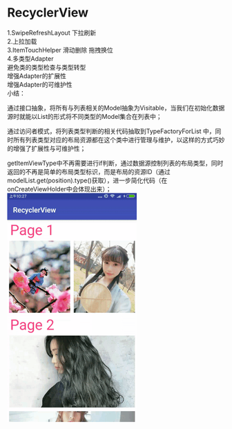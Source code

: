 # RecyclerView 
1.SwipeRefreshLayout 下拉刷新    
2.上拉加载   
3.ItemTouchHelper  滑动删除 拖拽换位   
4.多类型Adapter   
避免类的类型检查与类型转型    
增强Adapter的扩展性    
增强Adapter的可维护性    
小结：

通过接口抽象，将所有与列表相关的Model抽象为Visitable，当我们在初始化数据源时就能以List<Visitable>的形式将不同类型的Model集合在列表中；      

通过访问者模式，将列表类型判断的相关代码抽取到TypeFactoryForList 中，同时所有列表类型对应的布局资源都在这个类中进行管理与维护，以这样的方式巧妙的增强了扩展性与可维护性；    

getItemViewType中不再需要进行if判断，通过数据源控制列表的布局类型，同时返回的不再是简单的布局类型标识，而是布局的资源ID（通过modelList.get(position).type()获取），进一步简化代码（在onCreateViewHolder中会体现出来）；    
![image](https://github.com/bux-git/RecyclerView/raw/master/recyclerView01.gif)